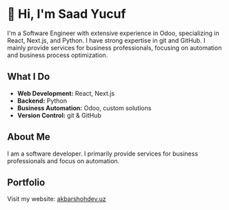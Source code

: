 # 👋 Hi, I'm Saad Yucuf

I'm a Software Engineer with extensive experience in Odoo, specializing in React, Next.js, and Python. I have strong expertise in git and GitHub. I mainly provide services for business professionals, focusing on automation and business process optimization.

## What I Do
- **Web Development:** React, Next.js
- **Backend:** Python
- **Business Automation:** Odoo, custom solutions
- **Version Control:** git & GitHub

## About Me
I am a software developer. I primarily provide services for business professionals and focus on automation.

## Portfolio
Visit my website: [akbarshohdev.uz](https://akbarshohdev.uz)
